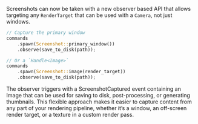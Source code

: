 Screenshots can now be taken with a new observer based API that allows targeting any `RenderTarget` that can be used with a `Camera`, not just windows. 

```rust
// Capture the primary window
commands
    .spawn(Screenshot::primary_window())
    .observe(save_to_disk(path));

// Or a `Handle<Image>`
commands
    .spawn(Screenshot::image(render_target))
    .observe(save_to_disk(path));
```

The observer triggers with a ScreenshotCaptured event containing an Image that can be used for saving to disk, post-processing, or generating thumbnails. This flexible approach makes it easier to capture content from any part of your rendering pipeline, whether it’s a window, an off-screen render target, or a texture in a custom render pass.
